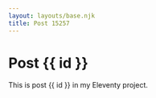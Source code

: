 ```yaml
---
layout: layouts/base.njk
title: Post 15257
---
```


# Post {{ id }}

This is post {{ id }} in my Eleventy project.
